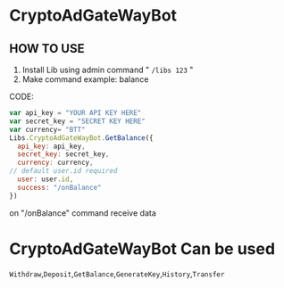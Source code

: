 # CryptoAdGateWayBot

## HOW TO USE

1. Install Lib using admin command " `/libs 123` "
2. Make command example: balance

CODE:
```javascript
var api_key = "YOUR API KEY HERE"
var secret_key = "SECRET KEY HERE"
var currency= "BTT"
Libs.CryptoAdGateWayBot.GetBalance({
  api_key: api_key,
  secret_key: secret_key,
  currency: currency,
// default user.id required
  user: user.id,
  success: "/onBalance"
})
```

on "/onBalance" command receive data

# CryptoAdGateWayBot Can be used

`Withdraw`,`Deposit`,`GetBalance`,`GenerateKey`,`History`,`Transfer`